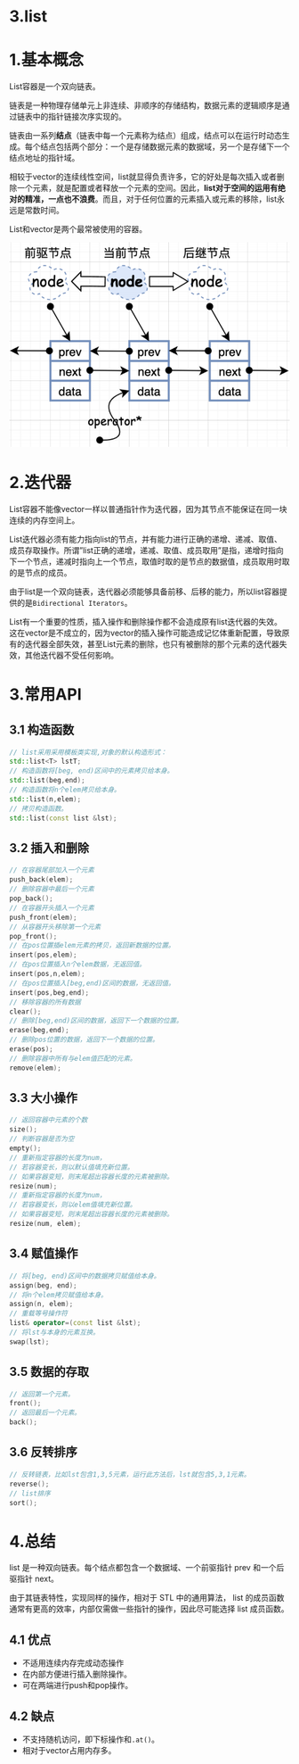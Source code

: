 # 3.list

# 1.基本概念

List容器是一个双向链表。

链表是一种物理存储单元上非连续、非顺序的存储结构，数据元素的逻辑顺序是通过链表中的指针链接次序实现的。

链表由一系列**结点**（链表中每一个元素称为结点）组成，结点可以在运行时动态生成。每个结点包括两个部分：一个是存储数据元素的数据域，另一个是存储下一个结点地址的指针域。

相较于vector的连续线性空间，list就显得负责许多，它的好处是每次插入或者删除一个元素，就是配置或者释放一个元素的空间。因此，**list对于空间的运用有绝对的精准，一点也不浪费**。而且，对于任何位置的元素插入或元素的移除，list永远是常数时间。

List和vector是两个最常被使用的容器。

![](image/2a8-7tu0xx_uAxltcZTNd.png)

# 2.迭代器

List容器不能像vector一样以普通指针作为迭代器，因为其节点不能保证在同一块连续的内存空间上。

List迭代器必须有能力指向list的节点，并有能力进行正确的递增、递减、取值、成员存取操作。所谓”list正确的递增，递减、取值、成员取用”是指，递增时指向下一个节点，递减时指向上一个节点，取值时取的是节点的数据值，成员取用时取的是节点的成员。

由于list是一个双向链表，迭代器必须能够具备前移、后移的能力，所以list容器提供的是`Bidirectional Iterators`。

List有一个重要的性质，插入操作和删除操作都不会造成原有list迭代器的失效。这在vector是不成立的，因为vector的插入操作可能造成记忆体重新配置，导致原有的迭代器全部失效，甚至List元素的删除，也只有被删除的那个元素的迭代器失效，其他迭代器不受任何影响。

# 3.常用API

## 3.1 构造函数

```cpp
// list采用采用模板类实现,对象的默认构造形式：
std::list<T> lstT;
// 构造函数将[beg, end)区间中的元素拷贝给本身。
std::list(beg,end);
// 构造函数将n个elem拷贝给本身。
std::list(n,elem);
// 拷贝构造函数。
std::list(const list &lst);
```

## 3.2 插入和删除

```cpp
// 在容器尾部加入一个元素
push_back(elem);
// 删除容器中最后一个元素
pop_back();
// 在容器开头插入一个元素
push_front(elem);
// 从容器开头移除第一个元素
pop_front();
// 在pos位置插elem元素的拷贝，返回新数据的位置。
insert(pos,elem);
// 在pos位置插入n个elem数据，无返回值。
insert(pos,n,elem);
// 在pos位置插入[beg,end)区间的数据，无返回值。
insert(pos,beg,end);
// 移除容器的所有数据
clear();
// 删除[beg,end)区间的数据，返回下一个数据的位置。
erase(beg,end);
// 删除pos位置的数据，返回下一个数据的位置。
erase(pos);
// 删除容器中所有与elem值匹配的元素。
remove(elem);
```

## 3.3 大小操作

```cpp
// 返回容器中元素的个数
size();
// 判断容器是否为空
empty();
// 重新指定容器的长度为num，
// 若容器变长，则以默认值填充新位置。
// 如果容器变短，则末尾超出容器长度的元素被删除。
resize(num);
// 重新指定容器的长度为num，
// 若容器变长，则以elem值填充新位置。
// 如果容器变短，则末尾超出容器长度的元素被删除。
resize(num, elem);
```

## 3.4 赋值操作

```cpp
// 将[beg, end)区间中的数据拷贝赋值给本身。
assign(beg, end);
// 将n个elem拷贝赋值给本身。
assign(n, elem);
// 重载等号操作符
list& operator=(const list &lst);
// 将lst与本身的元素互换。
swap(lst);
```

## 3.5 数据的存取

```cpp
// 返回第一个元素。
front();
// 返回最后一个元素。
back();
```

## 3.6 反转排序

```cpp
// 反转链表，比如lst包含1,3,5元素，运行此方法后，lst就包含5,3,1元素。
reverse();
// list排序
sort(); 
```

# 4.总结

list 是⼀种双向链表。每个结点都包含⼀个数据域、⼀个前驱指针 prev 和⼀个后驱指针 next。

由于其链表特性，实现同样的操作，相对于 STL 中的通⽤算法， list 的成员函数通常有更⾼的效率，内部仅需做⼀些指针的操作，因此尽可能选择 list 成员函数。

## 4.1 优点

- 不适⽤连续内存完成动态操作
- 在内部⽅便进行插⼊删除操作。
- 可在两端进行push和pop操作。

## 4.2 缺点

- 不⽀持随机访问，即下标操作和`.at()`。
- 相对于vector占⽤内存多。
